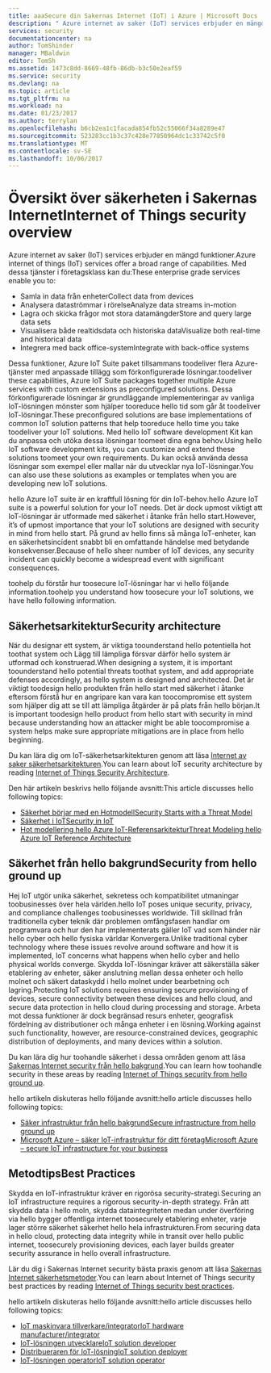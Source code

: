 ```yaml
---
title: aaaSecure din Sakernas Internet (IoT) i Azure | Microsoft Docs
description: " Azure internet av saker (IoT) services erbjuder en mängd funktioner. Den här artikeln hjälper dig att förstå hur toosecure IoT-lösningar i Azure. "
services: security
documentationcenter: na
author: TomShinder
manager: MBaldwin
editor: TomSh
ms.assetid: 1473c8dd-8669-48fb-86db-b3c50e2eaf59
ms.service: security
ms.devlang: na
ms.topic: article
ms.tgt_pltfrm: na
ms.workload: na
ms.date: 01/23/2017
ms.author: terrylan
ms.openlocfilehash: b6cb2ea1c1facada854fb52c55066f34a8289e47
ms.sourcegitcommit: 523283cc1b3c37c428e77850964dc1c33742c5f0
ms.translationtype: MT
ms.contentlocale: sv-SE
ms.lasthandoff: 10/06/2017
---
```

# <a name="internet-of-things-security-overview"></a><span data-ttu-id="d145e-104">Översikt över säkerheten i Sakernas Internet</span><span class="sxs-lookup"><span data-stu-id="d145e-104">Internet of Things security overview</span></span>
<span data-ttu-id="d145e-105">Azure internet av saker (IoT) services erbjuder en mängd funktioner.</span><span class="sxs-lookup"><span data-stu-id="d145e-105">Azure internet of things (IoT) services offer a broad range of capabilities.</span></span> <span data-ttu-id="d145e-106">Med dessa tjänster i företagsklass kan du:</span><span class="sxs-lookup"><span data-stu-id="d145e-106">These enterprise grade services enable you to:</span></span>

* <span data-ttu-id="d145e-107">Samla in data från enheter</span><span class="sxs-lookup"><span data-stu-id="d145e-107">Collect data from devices</span></span>
* <span data-ttu-id="d145e-108">Analysera dataströmmar i rörelse</span><span class="sxs-lookup"><span data-stu-id="d145e-108">Analyze data streams in-motion</span></span>
* <span data-ttu-id="d145e-109">Lagra och skicka frågor mot stora datamängder</span><span class="sxs-lookup"><span data-stu-id="d145e-109">Store and query large data sets</span></span>
* <span data-ttu-id="d145e-110">Visualisera både realtidsdata och historiska data</span><span class="sxs-lookup"><span data-stu-id="d145e-110">Visualize both real-time and historical data</span></span>
* <span data-ttu-id="d145e-111">Integrera med back office-system</span><span class="sxs-lookup"><span data-stu-id="d145e-111">Integrate with back-office systems</span></span>

<span data-ttu-id="d145e-112">Dessa funktioner, Azure IoT Suite paket tillsammans toodeliver flera Azure-tjänster med anpassade tillägg som förkonfigurerade lösningar.</span><span class="sxs-lookup"><span data-stu-id="d145e-112">toodeliver these capabilities, Azure IoT Suite packages together multiple Azure services with custom extensions as preconfigured solutions.</span></span> <span data-ttu-id="d145e-113">Dessa förkonfigurerade lösningar är grundläggande implementeringar av vanliga IoT-lösningen mönster som hjälper tooreduce hello tid som går åt toodeliver IoT-lösningar.</span><span class="sxs-lookup"><span data-stu-id="d145e-113">These preconfigured solutions are base implementations of common IoT solution patterns that help tooreduce hello time you take toodeliver your IoT solutions.</span></span> <span data-ttu-id="d145e-114">Med hello IoT software development Kit kan du anpassa och utöka dessa lösningar toomeet dina egna behov.</span><span class="sxs-lookup"><span data-stu-id="d145e-114">Using hello IoT software development kits, you can customize and extend these solutions toomeet your own requirements.</span></span> <span data-ttu-id="d145e-115">Du kan också använda dessa lösningar som exempel eller mallar när du utvecklar nya IoT-lösningar.</span><span class="sxs-lookup"><span data-stu-id="d145e-115">You can also use these solutions as examples or templates when you are developing new IoT solutions.</span></span>

<span data-ttu-id="d145e-116">hello Azure IoT suite är en kraftfull lösning för din IoT-behov.</span><span class="sxs-lookup"><span data-stu-id="d145e-116">hello Azure IoT suite is a powerful solution for your IoT needs.</span></span> <span data-ttu-id="d145e-117">Det är dock upmost viktigt att IoT-lösningar är utformade med säkerhet i åtanke från hello start.</span><span class="sxs-lookup"><span data-stu-id="d145e-117">However, it’s of upmost importance that your IoT solutions are designed with security in mind from hello start.</span></span> <span data-ttu-id="d145e-118">På grund av hello finns så många IoT-enheter, kan en säkerhetsincident snabbt bli en omfattande händelse med betydande konsekvenser.</span><span class="sxs-lookup"><span data-stu-id="d145e-118">Because of hello sheer number of IoT devices, any security incident can quickly become a widespread event with significant consequences.</span></span>

<span data-ttu-id="d145e-119">toohelp du förstår hur toosecure IoT-lösningar har vi hello följande information.</span><span class="sxs-lookup"><span data-stu-id="d145e-119">toohelp you understand how toosecure your IoT solutions, we have hello following information.</span></span>

## <a name="security-architecture"></a><span data-ttu-id="d145e-120">Säkerhetsarkitektur</span><span class="sxs-lookup"><span data-stu-id="d145e-120">Security architecture</span></span>
<span data-ttu-id="d145e-121">När du designar ett system, är viktiga toounderstand hello potentiella hot toothat system och Lägg till lämpliga försvar därför hello system är utformad och konstruerad.</span><span class="sxs-lookup"><span data-stu-id="d145e-121">When designing a system, it is important toounderstand hello potential threats toothat system, and add appropriate defenses accordingly, as hello system is designed and architected.</span></span> <span data-ttu-id="d145e-122">Det är viktigt toodesign hello produkten från hello start med säkerhet i åtanke eftersom förstå hur en angripare kan vara kan toocompromise ett system som hjälper dig att se till att lämpliga åtgärder är på plats från hello början.</span><span class="sxs-lookup"><span data-stu-id="d145e-122">It is important toodesign hello product from hello start with security in mind because understanding how an attacker might be able toocompromise a system helps make sure appropriate mitigations are in place from hello beginning.</span></span>

<span data-ttu-id="d145e-123">Du kan lära dig om IoT-säkerhetsarkitekturen genom att läsa [Internet av saker säkerhetsarkitekturen](../iot-suite/iot-security-architecture.md).</span><span class="sxs-lookup"><span data-stu-id="d145e-123">You can learn about IoT security architecture by reading [Internet of Things Security Architecture](../iot-suite/iot-security-architecture.md).</span></span>

<span data-ttu-id="d145e-124">Den här artikeln beskrivs hello följande avsnitt:</span><span class="sxs-lookup"><span data-stu-id="d145e-124">This article discusses hello following topics:</span></span>

* [<span data-ttu-id="d145e-125">Säkerhet börjar med en Hotmodell</span><span class="sxs-lookup"><span data-stu-id="d145e-125">Security Starts with a Threat Model</span></span>](../iot-suite/iot-security-architecture.md#security-starts-with-a-threat-model)
* [<span data-ttu-id="d145e-126">Säkerhet i IoT</span><span class="sxs-lookup"><span data-stu-id="d145e-126">Security in IoT</span></span>](../iot-suite/iot-security-architecture.md#security-in-iot)
* [<span data-ttu-id="d145e-127">Hot modellering hello Azure IoT-Referensarkitektur</span><span class="sxs-lookup"><span data-stu-id="d145e-127">Threat Modeling hello Azure IoT Reference Architecture</span></span>](../iot-suite/iot-security-architecture.md#threat-modeling-the-azure-iot-reference-architecture)

## <a name="security-from-hello-ground-up"></a><span data-ttu-id="d145e-128">Säkerhet från hello bakgrund</span><span class="sxs-lookup"><span data-stu-id="d145e-128">Security from hello ground up</span></span>
<span data-ttu-id="d145e-129">Hej IoT utgör unika säkerhet, sekretess och kompatibilitet utmaningar toobusinesses över hela världen.</span><span class="sxs-lookup"><span data-stu-id="d145e-129">hello IoT poses unique security, privacy, and compliance challenges toobusinesses worldwide.</span></span> <span data-ttu-id="d145e-130">Till skillnad från traditionella cyber teknik där problemen omfångsfasen handlar om programvara och hur den har implementerats gäller IoT vad som händer när hello cyber och hello fysiska världar Konvergera.</span><span class="sxs-lookup"><span data-stu-id="d145e-130">Unlike traditional cyber technology where these issues revolve around software and how it is implemented, IoT concerns what happens when hello cyber and hello physical worlds converge.</span></span> <span data-ttu-id="d145e-131">Skydda IoT-lösningar kräver att säkerställa säker etablering av enheter, säker anslutning mellan dessa enheter och hello molnet och säkert dataskydd i hello molnet under bearbetning och lagring.</span><span class="sxs-lookup"><span data-stu-id="d145e-131">Protecting IoT solutions requires ensuring secure provisioning of devices, secure connectivity between these devices and hello cloud, and secure data protection in hello cloud during processing and storage.</span></span> <span data-ttu-id="d145e-132">Arbeta mot dessa funktioner är dock begränsad resurs enheter, geografisk fördelning av distributioner och många enheter i en lösning.</span><span class="sxs-lookup"><span data-stu-id="d145e-132">Working against such functionality, however, are resource-constrained devices, geographic distribution of deployments, and many devices within a solution.</span></span>

<span data-ttu-id="d145e-133">Du kan lära dig hur toohandle säkerhet i dessa områden genom att läsa [Sakernas Internet security från hello bakgrund](../iot-suite/securing-iot-ground-up.md).</span><span class="sxs-lookup"><span data-stu-id="d145e-133">You can learn how toohandle security in these areas by reading [Internet of Things security from hello ground up](../iot-suite/securing-iot-ground-up.md).</span></span>

<span data-ttu-id="d145e-134">hello artikeln diskuteras hello följande avsnitt:</span><span class="sxs-lookup"><span data-stu-id="d145e-134">hello article discusses hello following topics:</span></span>

* [<span data-ttu-id="d145e-135">Säker infrastruktur från hello bakgrund</span><span class="sxs-lookup"><span data-stu-id="d145e-135">Secure infrastructure from hello ground up</span></span>](../iot-suite/securing-iot-ground-up.md#secure-infrastructure-from-the-ground-up)
* [<span data-ttu-id="d145e-136">Microsoft Azure – säker IoT-infrastruktur för ditt företag</span><span class="sxs-lookup"><span data-stu-id="d145e-136">Microsoft Azure – secure IoT infrastructure for your business</span></span>](../iot-suite/securing-iot-ground-up.md#microsoft-azure---secure-iot-infrastructure-for-your-business)

## <a name="best-practices"></a><span data-ttu-id="d145e-137">Metodtips</span><span class="sxs-lookup"><span data-stu-id="d145e-137">Best Practices</span></span>
<span data-ttu-id="d145e-138">Skydda en IoT-infrastruktur kräver en rigorösa security-strategi.</span><span class="sxs-lookup"><span data-stu-id="d145e-138">Securing an IoT infrastructure requires a rigorous security-in-depth strategy.</span></span> <span data-ttu-id="d145e-139">Från att skydda data i hello moln, skydda dataintegriteten medan under överföring via hello bygger offentliga internet toosecurely etablering enheter, varje lager större säkerhet säkerhet hello hela infrastrukturen.</span><span class="sxs-lookup"><span data-stu-id="d145e-139">From securing data in hello cloud, protecting data integrity while in transit over hello public internet, toosecurely provisioning devices, each layer builds greater security assurance in hello overall infrastructure.</span></span>

<span data-ttu-id="d145e-140">Lär du dig i Sakernas Internet security bästa praxis genom att läsa [Sakernas Internet säkerhetsmetoder](../iot-suite/iot-security-best-practices.md).</span><span class="sxs-lookup"><span data-stu-id="d145e-140">You can learn about Internet of Things security best practices by reading [Internet of Things security best practices](../iot-suite/iot-security-best-practices.md).</span></span>

<span data-ttu-id="d145e-141">hello artikeln diskuteras hello följande avsnitt:</span><span class="sxs-lookup"><span data-stu-id="d145e-141">hello article discusses hello following topics:</span></span>

* [<span data-ttu-id="d145e-142">IoT maskinvara tillverkare/integrator</span><span class="sxs-lookup"><span data-stu-id="d145e-142">IoT hardware manufacturer/integrator</span></span>](../iot-suite/iot-security-best-practices.md#iot-hardware-manufacturerintegrator)
* [<span data-ttu-id="d145e-143">IoT-lösningen utvecklare</span><span class="sxs-lookup"><span data-stu-id="d145e-143">IoT solution developer</span></span>](../iot-suite/iot-security-best-practices.md#iot-solution-developer)
* [<span data-ttu-id="d145e-144">Distribueraren för IoT-lösning</span><span class="sxs-lookup"><span data-stu-id="d145e-144">IoT solution deployer</span></span>](../iot-suite/iot-security-best-practices.md#iot-solution-deployer)
* [<span data-ttu-id="d145e-145">IoT-lösningen operator</span><span class="sxs-lookup"><span data-stu-id="d145e-145">IoT solution operator</span></span>](../iot-suite/iot-security-best-practices.md#iot-solution-operator)
